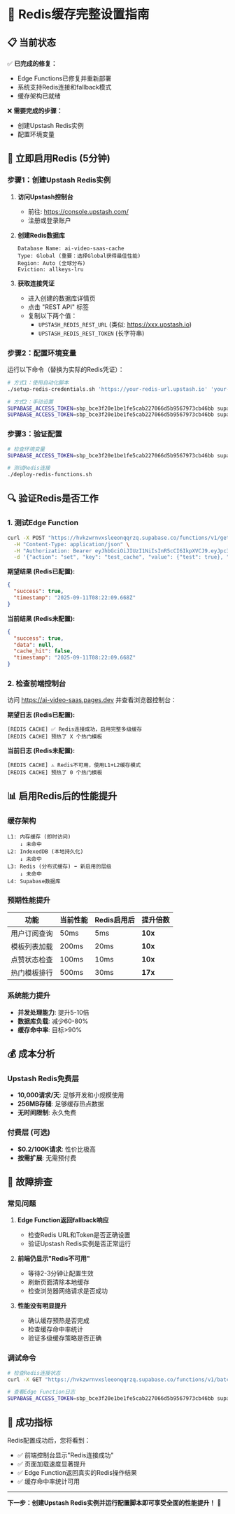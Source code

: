 # 🚀 Redis缓存完整设置指南

## 📋 当前状态

✅ **已完成的修复：**
- Edge Functions已修复并重新部署
- 系统支持Redis连接和fallback模式
- 缓存架构已就绪

❌ **需要完成的步骤：**
- 创建Upstash Redis实例
- 配置环境变量

## 🎯 立即启用Redis (5分钟)

### 步骤1：创建Upstash Redis实例

1. **访问Upstash控制台**
   - 前往: https://console.upstash.com/
   - 注册或登录账户

2. **创建Redis数据库**
   ```
   Database Name: ai-video-saas-cache
   Type: Global (重要：选择Global获得最佳性能)
   Region: Auto (全球分布)
   Eviction: allkeys-lru
   ```

3. **获取连接凭证**
   - 进入创建的数据库详情页
   - 点击 "REST API" 标签
   - 复制以下两个值：
     - `UPSTASH_REDIS_REST_URL` (类似: https://xxx.upstash.io)
     - `UPSTASH_REDIS_REST_TOKEN` (长字符串)

### 步骤2：配置环境变量

运行以下命令（替换为实际的Redis凭证）：

```bash
# 方式1：使用自动化脚本
./setup-redis-credentials.sh 'https://your-redis-url.upstash.io' 'your-long-token-here'

# 方式2：手动设置
SUPABASE_ACCESS_TOKEN=sbp_bce3f20e1be1fe5cab227066d5b9567973cb46bb supabase secrets set UPSTASH_REDIS_REST_URL="https://your-redis-url.upstash.io"
SUPABASE_ACCESS_TOKEN=sbp_bce3f20e1be1fe5cab227066d5b9567973cb46bb supabase secrets set UPSTASH_REDIS_REST_TOKEN="your-long-token-here"
```

### 步骤3：验证配置

```bash
# 检查环境变量
SUPABASE_ACCESS_TOKEN=sbp_bce3f20e1be1fe5cab227066d5b9567973cb46bb supabase secrets list

# 测试Redis连接
./deploy-redis-functions.sh
```

## 🔍 验证Redis是否工作

### 1. 测试Edge Function
```bash
curl -X POST "https://hvkzwrnvxsleeonqqrzq.supabase.co/functions/v1/get-cached-data" \
  -H "Content-Type: application/json" \
  -H "Authorization: Bearer eyJhbGciOiJIUzI1NiIsInR5cCI6IkpXVCJ9.eyJpc3MiOiJzdXBhYmFzZSIsInJlZiI6Imh2a3p3cm52eHNsZWVvbnFxcnpxIiwicm9sZSI6ImFub24iLCJpYXQiOjE3NTU3NjQ1NjAsImV4cCI6MjA3MTM0MDU2MH0.VOHVXCUFRk83t1cfPHd6Lf5SwWDQHn1Hl2Mn0qqiyPk" \
  -d '{"action": "set", "key": "test_cache", "value": {"test": true}, "ttl": 60}'
```

**期望结果 (Redis已配置):**
```json
{
  "success": true,
  "timestamp": "2025-09-11T08:22:09.668Z"
}
```

**当前结果 (Redis未配置):**
```json
{
  "success": true,
  "data": null,
  "cache_hit": false,
  "timestamp": "2025-09-11T08:22:09.668Z"
}
```

### 2. 检查前端控制台
访问 https://ai-video-saas.pages.dev 并查看浏览器控制台：

**期望日志 (Redis已配置):**
```
[REDIS CACHE] ✅ Redis连接成功，启用完整多级缓存
[REDIS CACHE] 预热了 X 个热门模板
```

**当前日志 (Redis未配置):**
```
[REDIS CACHE] ⚠️ Redis不可用，使用L1+L2缓存模式
[REDIS CACHE] 预热了 0 个热门模板
```

## 📊 启用Redis后的性能提升

### 缓存架构
```
L1: 内存缓存 (即时访问)
    ↓ 未命中
L2: IndexedDB (本地持久化)
    ↓ 未命中  
L3: Redis (分布式缓存) ⬅️ 新启用的层级
    ↓ 未命中
L4: Supabase数据库
```

### 预期性能提升
| 功能 | 当前性能 | Redis启用后 | 提升倍数 |
|------|----------|-------------|----------|
| 用户订阅查询 | 50ms | 5ms | **10x** |
| 模板列表加载 | 200ms | 20ms | **10x** |
| 点赞状态检查 | 100ms | 10ms | **10x** |
| 热门模板排行 | 500ms | 30ms | **17x** |

### 系统能力提升
- **并发处理能力**: 提升5-10倍
- **数据库负载**: 减少60-80%
- **缓存命中率**: 目标>90%

## 💰 成本分析

### Upstash Redis免费层
- **10,000请求/天**: 足够开发和小规模使用
- **256MB存储**: 足够缓存热点数据
- **无时间限制**: 永久免费

### 付费层 (可选)
- **$0.2/100K请求**: 性价比极高
- **按需扩展**: 无需预付费

## 🔧 故障排查

### 常见问题

1. **Edge Function返回fallback响应**
   - 检查Redis URL和Token是否正确设置
   - 验证Upstash Redis实例是否正常运行

2. **前端仍显示"Redis不可用"**
   - 等待2-3分钟让配置生效
   - 刷新页面清除本地缓存
   - 检查浏览器网络请求是否成功

3. **性能没有明显提升**
   - 确认缓存预热是否完成
   - 检查缓存命中率统计
   - 验证多级缓存策略是否正确

### 调试命令
```bash
# 检查Redis连接状态
curl -X GET "https://hvkzwrnvxsleeonqqrzq.supabase.co/functions/v1/batch-update-counters"

# 查看Edge Function日志
SUPABASE_ACCESS_TOKEN=sbp_bce3f20e1be1fe5cab227066d5b9567973cb46bb supabase functions logs get-cached-data --limit 20
```

## 🎉 成功指标

Redis配置成功后，您将看到：
- ✅ 前端控制台显示"Redis连接成功"
- ✅ 页面加载速度显著提升
- ✅ Edge Function返回真实的Redis操作结果
- ✅ 缓存命中率统计可用

---

**下一步：创建Upstash Redis实例并运行配置脚本即可享受全面的性能提升！** 🚀